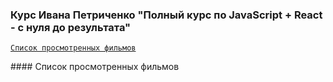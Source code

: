 ### Курс Ивана Петриченко "Полный курс по JavaScript + React - с нуля до результата"

<code>[Список просмотренных фильмов](#1)</code>

<a name="1">#### Список просмотренных фильмов</a>



